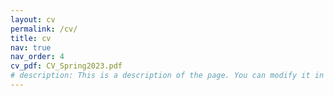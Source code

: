 ```yaml
---
layout: cv
permalink: /cv/
title: cv
nav: true
nav_order: 4
cv_pdf: CV_Spring2023.pdf
# description: This is a description of the page. You can modify it in 'pages/_cv.md'. You can also change or remove the top pdf download button.
---
```


